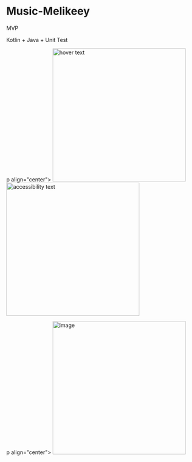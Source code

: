 # Music-Melikeey
MVP 

Kotlin + Java + Unit Test


p align="center">
  <img src="your_relative_path_here" width="350" title="hover text">
  <img src="your_relative_path_here_number_2_large_name" width="350" alt="accessibility text">
</p


p align="center">
  <img src="https://github.com/melikeey/Music-Melikeey/blob/master/ss/ss1.png" width="350" alt="image">
</p
